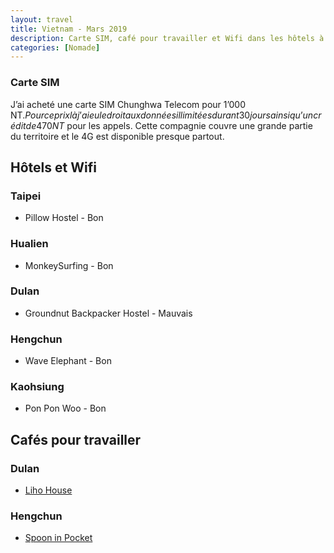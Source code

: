 ```yaml
---
layout: travel
title: Vietnam - Mars 2019
description: Carte SIM, café pour travailler et Wifi dans les hôtels à Taiwan
categories: [Nomade]
---
```

### Carte SIM
J’ai acheté une carte SIM Chunghwa Telecom pour 1’000 NT$. Pour ce prix là j’ai eu le droit aux données illimitées durant 30 jours ainsi qu’un crédit de 470 NT$ pour les appels. Cette compagnie couvre une grande partie du territoire et le 4G est disponible presque partout.

## Hôtels et Wifi

### Taipei

- Pillow Hostel - Bon

### Hualien

- MonkeySurfing - Bon

### Dulan

- Groundnut Backpacker Hostel - Mauvais

### Hengchun

- Wave Elephant - Bon

### Kaohsiung

- Pon Pon Woo - Bon

## Cafés pour travailler

### Dulan

- [Liho House](https://goo.gl/maps/kE9JYHye3952)

### Hengchun

- [Spoon in Pocket](https://goo.gl/maps/KZbZsRGJ8zQ2)

